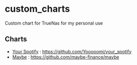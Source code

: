 # custom_charts

Custom chart for TrueNas for my personal use

## Charts

- [Your Spotify](charts/your_spotify) : https://github.com/Yooooomi/your_spotify
- [Maybe](charts/maybe) : https://github.com/maybe-finance/maybe
